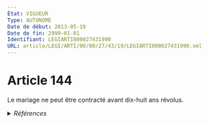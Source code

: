 ```yaml
---
État: VIGUEUR
Type: AUTONOME
Date de début: 2013-05-19
Date de fin: 2999-01-01
Identifiant: LEGIARTI000027431990
URL: article/LEGI/ARTI/00/00/27/43/19/LEGIARTI000027431990.xml
---
```


<h1>Article 144</h1>

Le mariage ne peut être contracté avant dix-huit ans révolus.


<details>
  <summary><em>Références</em></summary>

  <h2>Articles faisant référence à l'article</h2>
  
  <ul>
    <li>
      <a href="https://legal.tricoteuses.fr//redirection/LEGIARTI000027416464?vers=git&vers=legifrance">LOI n° 2013-404 du 17 mai 2013 ouvrant le mariage aux couples de personnes de même sexe - article 1 ENTIEREMENT_MODIF</a> MODIFIE source
    </li>
  </ul>
  
  <h2>Références faites par l'article</h2>
  
  <ul>
    <li>
      2008-06-02 CITATION cible <a href="https://legal.tricoteuses.fr//redirection/LEGIARTI000018898292?vers=git&vers=legifrance">Décret n° 2008-521 du 2 juin 2008 relatif aux attributions des autorités diplomatiques et consulaires françaises en matière d'état civil - article 11 AUTONOME VIGUEUR, en vigueur depuis le 2008-06-05</a>
    </li>
    <li>
      2013-05-17 MODIFIE cible <a href="https://legal.tricoteuses.fr//redirection/LEGIARTI000027416464?vers=git&vers=legifrance">LOI n° 2013-404 du 17 mai 2013 ouvrant le mariage aux couples de personnes de même sexe - article 1 ENTIEREMENT_MODIF</a>
    </li>
    <li>
      2013-05-17 CITATION cible <a href="https://legal.tricoteuses.fr//redirection/LEGIARTI000027416498?vers=git&vers=legifrance">LOI n° 2013-404 du 17 mai 2013 ouvrant le mariage aux couples de personnes de même sexe - article 21 AUTONOME VIGUEUR, en vigueur depuis le 2013-05-19</a>
    </li>
    <li>
      2999-01-01 CITATION cible <a href="https://legal.tricoteuses.fr//redirection/LEGIARTI000039366975?vers=git&vers=legifrance">Code civil - article 171-4 AUTONOME VIGUEUR, en vigueur depuis le 2020-01-01</a>
    </li>
    <li>
      2999-01-01 CITATION cible <a href="https://legal.tricoteuses.fr//redirection/LEGIARTI000043982401?vers=git&vers=legifrance">Code civil - article 171-7 AUTONOME VIGUEUR, en vigueur depuis le 2021-08-26</a>
    </li>
    <li>
      2999-01-01 CITATION cible <a href="https://legal.tricoteuses.fr//redirection/LEGIARTI000043982372?vers=git&vers=legifrance">Code civil - article 171-8 AUTONOME VIGUEUR, en vigueur depuis le 2021-08-26</a>
    </li>
    <li>
      2999-01-01 CITATION cible <a href="https://legal.tricoteuses.fr//redirection/LEGIARTI000019017553?vers=git&vers=legifrance">Code civil - article 184 AUTONOME VIGUEUR, en vigueur depuis le 2008-06-19</a>
    </li>
    <li>
      CODIFICATION source Loi 1803-03-14
    </li>
  </ul>
</details>
